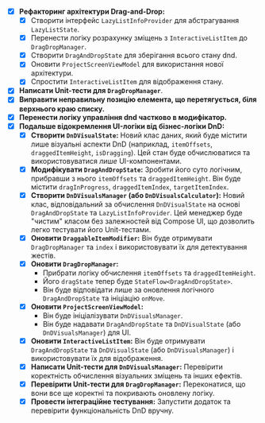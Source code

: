 - [x] **Рефакторинг архітектури Drag-and-Drop:**
    - [x] Створити інтерфейс `LazyListInfoProvider` для абстрагування `LazyListState`.
    - [x] Перенести логіку розрахунку зміщень з `InteractiveListItem` до `DragDropManager`.
    - [x] Створити `DragAndDropState` для зберігання всього стану dnd.
    - [x] Оновити `ProjectScreenViewModel` для використання нової архітектури.
    - [x] Спростити `InteractiveListItem` для відображення стану.
- [x] **Написати Unit-тести для `DragDropManager`**.
- [x] **Виправити неправильну позицію елемента, що перетягується, біля верхнього краю списку.**
- [x] **Перенести логіку управління dnd частково в модифікатор.**
- [x] **Подальше відокремлення UI-логіки від бізнес-логіки DnD:**
    - [x] **Створити `DnDVisualState`:** Новий клас даних, який буде містити лише візуальні аспекти DnD (наприклад, `itemOffsets`, `draggedItemHeight`, `isDragging`). Цей стан буде обчислюватися та використовуватися *лише* UI-компонентами.
    - [x] **Модифікувати `DragAndDropState`:** Зробити його суто логічним, прибравши з нього `itemOffsets` та `draggedItemHeight`. Він буде містити `dragInProgress`, `draggedItemIndex`, `targetItemIndex`.
    - [x] **Створити `DnDVisualsManager` (або `DnDVisualsCalculator`):** Новий клас, відповідальний за обчислення `DnDVisualState` на основі `DragAndDropState` та `LazyListInfoProvider`. Цей менеджер буде "чистим" класом без залежностей від Compose UI, що дозволить легко тестувати його Unit-тестами.
    - [x] **Оновити `DraggableItemModifier`:** Він буде отримувати `DragDropManager` та `index` і використовувати їх для детектування жестів.
    - [x] **Оновити `DragDropManager`:**
        -   Прибрати логіку обчислення `itemOffsets` та `draggedItemHeight`.
        -   Його `dragState` тепер буде `StateFlow<DragAndDropState>`.
        -   Він буде відповідати лише за оновлення логічного `DragAndDropState` та ініціацію `onMove`.
    - [x] **Оновити `ProjectScreenViewModel`:**
        -   Він буде ініціалізувати `DnDVisualsManager`.
        -   Він буде надавати `DragAndDropState` та `DnDVisualState` (або `DnDVisualsManager`) для UI.
    - [x] **Оновити `InteractiveListItem`:** Він буде отримувати `DragAndDropState` та `DnDVisualState` (або `DnDVisualsManager`) і використовувати їх для відображення.
    - [x] **Написати Unit-тести для `DnDVisualsManager`:** Перевірити коректність обчислення візуальних зміщень та інших ефектів.
    - [x] **Перевірити Unit-тести для `DragDropManager`:** Переконатися, що вони все ще коректні та покривають оновлену логіку.
    - [x] **Провести інтеграційне тестування:** Запустити додаток та перевірити функціональність DnD вручну.